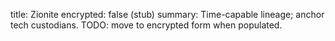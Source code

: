 title: Zionite
encrypted: false (stub)
summary: Time-capable lineage; anchor tech custodians.
TODO: move to encrypted form when populated.
